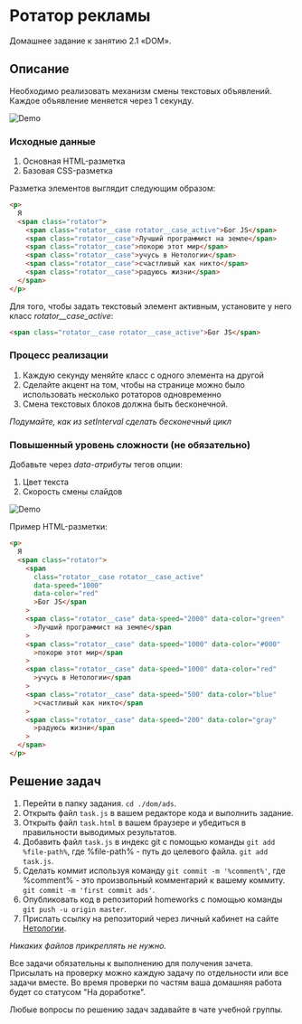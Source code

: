 # Ротатор рекламы

Домашнее задание к занятию 2.1 «DOM».

## Описание

Необходимо реализовать механизм смены текстовых объявлений.
Каждое объявление меняется через 1 секунду.

![Demo](./demo.gif)

### Исходные данные

1. Основная HTML-разметка
2. Базовая CSS-разметка

Разметка элементов выглядит следующим образом:

```html
<p>
  Я
  <span class="rotator">
    <span class="rotator__case rotator__case_active">Бог JS</span>
    <span class="rotator__case">Лучший программист на земле</span>
    <span class="rotator__case">покорю этот мир</span>
    <span class="rotator__case">учусь в Нетологии</span>
    <span class="rotator__case">счастливый как никто</span>
    <span class="rotator__case">радуюсь жизни</span>
  </span>
</p>
```

Для того, чтобы задать текстовый элемент активным, установите у него класс
_rotator\_\_case_active_:

```html
<span class="rotator__case rotator__case_active">Бог JS</span>
```

### Процесс реализации

1. Каждую секунду меняйте класс с одного элемента на другой
2. Сделайте акцент на том, чтобы на странице можно было использовать несколько
   ротаторов одновременно
3. Смена текстовых блоков должна быть бесконечной.

_Подумайте, как из setInterval сделать бесконечный цикл_

### Повышенный уровень сложности (не обязательно)

Добавьте через _data-атрибуты_ тегов опции:

1. Цвет текста
2. Скорость смены слайдов

![Demo](./extended-demo.gif)

Пример HTML-разметки:

```html
<p>
  Я
  <span class="rotator">
    <span
      class="rotator__case rotator__case_active"
      data-speed="1000"
      data-color="red"
      >Бог JS</span
    >
    <span class="rotator__case" data-speed="2000" data-color="green"
      >Лучший программист на земле</span
    >
    <span class="rotator__case" data-speed="1000" data-color="#000"
      >покорю этот мир</span
    >
    <span class="rotator__case" data-speed="1000" data-color="red"
      >учусь в Нетологии</span
    >
    <span class="rotator__case" data-speed="500" data-color="blue"
      >счастливый как никто</span
    >
    <span class="rotator__case" data-speed="200" data-color="gray"
      >радуюсь жизни</span
    >
  </span>
</p>
```

## Решение задач

1. Перейти в папку задания. `cd ./dom/ads`.
2. Открыть файл `task.js` в вашем редакторе кода и выполнить задание.
3. Открыть файл `task.html` в вашем браузере и убедиться в правильности выводимых результатов.
4. Добавить файл `task.js` в индекс git с помощью команды `git add %file-path%`, где %file-path% - путь до целевого файла. `git add task.js`.
5. Сделать коммит используя команду `git commit -m '%comment%'`, где %comment% - это произвольный комментарий к вашему коммиту. `git commit -m 'first commit ads'`.
6. Опубликовать код в репозиторий homeworks с помощью команды `git push -u origin master`.
7. Прислать ссылку на репозиторий через личный кабинет на сайте [Нетологии][6].

[0]: https://github.com/
[1]: https://www.sublimetext.com/
[2]: https://code.visualstudio.com/
[3]: https://github.com/netology-code/guides/tree/master/github
[4]: https://git-scm.com/
[5]: https://github.com/netology-code/guides/blob/master/git/REAMDE.md
[6]: https://netology.ru/

_Никаких файлов прикреплять не нужно._

Все задачи обязательны к выполнению для получения зачета. Присылать на проверку можно каждую задачу по отдельности или все задачи вместе. Во время проверки по частям ваша домашняя работа будет со статусом "На доработке".

Любые вопросы по решению задач задавайте в чате учебной группы.
